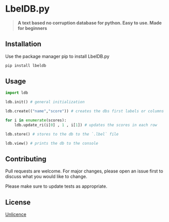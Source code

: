 # LbelDB.py

>**A text based no corruption database for python. Easy to use. Made for beginners**

## Installation

Use the package manager pip to install LbelDB.py

```bash
pip install lbeldb
```

## Usage

```python
import ldb

ldb.init() # general initialization

ldb.create(("name","score")) # creates the dbs first labels or columns

for i in enumerate(scores):
    ldb.update_ri(i[0] , 1 , i[1]) # updates the scores in each row

ldb.store() # stores to the db to the `.lbel` file

ldb.view() # prints the db to the console
```

## Contributing
Pull requests are welcome. For major changes, please open an issue first to discuss what you would like to change.

Please make sure to update tests as appropriate.

## License
[Unlicence](https://choosealicense.com/licenses/unlicense/)
